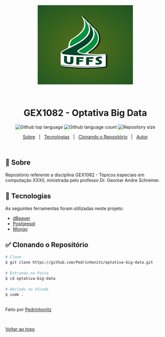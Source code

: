 <div align="center" id="top"> 
  <img src="./img/logo.jpg" alt="img-logo" style="width:300px; height:250px;" />

  &#xa0;

</div>

<h1 align="center">GEX1082 - Optativa Big Data</h1>

<p align="center">
  <img alt="Github top language" src="https://img.shields.io/github/languages/top/Pedrinhonitz/optativa-big-data?color=56BEB8">

  <img alt="Github language count" src="https://img.shields.io/github/languages/count/Pedrinhonitz/optativa-big-data?color=56BEB8">

  <img alt="Repository size" src="https://img.shields.io/github/repo-size/Pedrinhonitz/optativa-big-data?color=56BEB8">

</p>

<p align="center">
  <a href="#dart-sobre">Sobre</a> &#xa0; | &#xa0; 
  <a href="#rocket-tecnologias">Tecnologias</a> &#xa0; | &#xa0;
  <a href="#white_check_mark-clonando-o-repositório">Clonando o Repositório</a> &#xa0; | &#xa0;
  <a href="https://github.com/Pedrinhonitz" target="_blank">Autor</a>
</p>

<br>

## :dart: Sobre ##

Repositório referente a disciplina GEX1082 - Tópicos especiais em computação XXXII, ministrada pelo professo Dr. Geomar Andre Schreiner.

## :rocket: Tecnologias ##

As seguintes ferramentas foram utilizadas neste projeto:

- [dBeaver](https://dbeaver.io/download/)
- [Postgresql](https://www.postgresql.org/)
- [Mongo](https://www.mongodb.com/pt-br)


## :white_check_mark: Clonando o Repositório ##
```bash
# Clone
$ git clone https://github.com/Pedrinhonitz/optativa-big-data.git

# Entrando na Pasta
$ cd optativa-big-data

# Abrindo no VScode
$ code .
```

<br>
Feito por <a href="https://github.com/Pedrinhonitz" target="_blank">Pedrinhonitz</a>

&#xa0;

<a href="#top">Voltar ao topo</a>